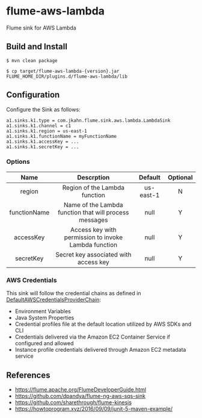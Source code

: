 # flume-aws-lambda

Flume sink for AWS Lambda

## Build and Install

```
$ mvn clean package

$ cp target/flume-aws-lambda-{version}.jar FLUME_HOME_DIR/plugins.d/flume-aws-lambda/lib
```

## Configuration

Configure the Sink as follows:

```
a1.sinks.k1.type = com.jkahn.flume.sink.aws.lambda.LambdaSink
a1.sinks.k1.channel = c1
a1.sinks.k1.region = us-east-1
a1.sinks.k1.functionName = myFunctionName
a1.sinks.k1.accessKey = ...
a1.sinks.k1.secretKey = ...
```

### Options

| Name | Descrption | Default | Optional |
|:----:|:----------:|:-------:|:--------:|
| region | Region of the Lambda function | us-east-1 | N |
| functionName | Name of the Lambda function that will process messages | null | Y |
| accessKey | Access key with permission to invoke Lambda function | null | Y |
| secretKey | Secret key associated with access key | null | Y |

### AWS Credentials

This sink will follow the credential chains as defined in [DefaultAWSCredentialsProviderChain](https://docs.aws.amazon.com/AWSJavaSDK/latest/javadoc/com/amazonaws/auth/DefaultAWSCredentialsProviderChain.html):

* Environment Variables
* Java System Properties
* Credential profiles file at the default location utilized by AWS SDKs and CLI
* Credentials delivered via the Amazon EC2 Container Service if configured and allowed
* Instance profile credentials delivered through Amazon EC2 metadata service


## References
* https://flume.apache.org/FlumeDeveloperGuide.html
* https://github.com/dpandya/flume-ng-aws-sqs-sink
* https://github.com/sharethrough/flume-kinesis
* https://howtoprogram.xyz/2016/09/09/junit-5-maven-example/
